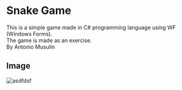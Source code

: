 # Snake Game

This is a simple game made in C# programming language using WF (Windows Forms).  
The game is made as an exercise.  
By Antonio Musulin  

## Image
![asdfdsf](https://user-images.githubusercontent.com/62606515/137918342-aa98f62c-6774-4377-9f1c-dedccad5ec80.PNG)
